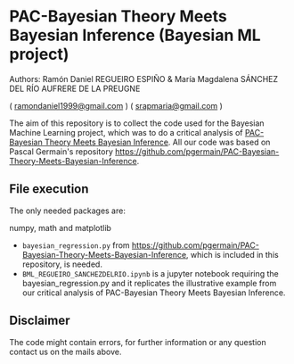# PAC-Bayesian Theory Meets Bayesian Inference (Bayesian ML project)

Authors: Ramón Daniel REGUEIRO ESPIÑO & María Magdalena SÁNCHEZ DEL RÍO AUFRERE DE LA PREUGNE

( ramondaniel1999@gmail.com ) ( srapmaria@gmail.com )

The aim of this repository is to collect the code used for the Bayesian Machine Learning project, which was to do a critical analysis of [PAC-Bayesian Theory Meets Bayesian Inference](http://arxiv.org/abs/1605.08636). All our code was based on Pascal Germain's repository https://github.com/pgermain/PAC-Bayesian-Theory-Meets-Bayesian-Inference.

## File execution
The only needed packages are:

numpy, math and matplotlib

* ``bayesian_regression.py`` from https://github.com/pgermain/PAC-Bayesian-Theory-Meets-Bayesian-Inference, which is included in this repository, is needed.
* ``BML_REGUEIRO_SANCHEZDELRIO.ipynb`` is a jupyter notebook requiring the bayesian_regression.py and it replicates the illustrative example from our critical analysis of PAC-Bayesian Theory Meets Bayesian Inference.


## Disclaimer

The code might contain errors, for further information or any question contact us on the mails above.
